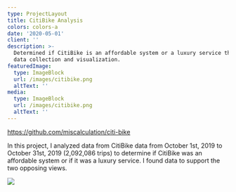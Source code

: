 ```yaml
---
type: ProjectLayout
title: CitiBike Analysis
colors: colors-a
date: '2020-05-01'
client: ''
description: >-
  Determined if CitiBike is an affordable system or a luxury service through
  data collection and visualization.
featuredImage:
  type: ImageBlock
  url: /images/citibike.png
  altText: ''
media:
  type: ImageBlock
  url: /images/citibike.png
  altText: ''
---
```

<https://github.com/miscalculation/citi-bike>

In this project, I analyzed data from CitiBike data from October 1st, 2019 to October 31st, 2019 (2,092,086 trips) to determine if CitiBike was an affordable system or if it was a luxury service. I found data to support the two opposing views.

![](/images/CitiBike_Map.png)
